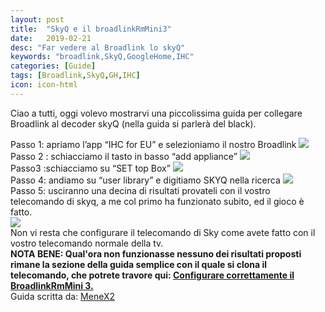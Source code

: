 ```yaml
---
layout: post
title:  "SkyQ e il broadlinkRmMini3"
date:   2019-02-21
desc: "Far vedere al Broadlink lo skyQ"
keywords: "broadlink,SkyQ,GoogleHome,IHC"
categories: [Guide]
tags: [Broadlink,SkyQ,GH,IHC]
icon: icon-html
---
```

Ciao a tutti, oggi volevo mostrarvi una piccolissima guida per collegare Broadlink al decoder skyQ (nella guida si parlerà del black). <br>

Passo 1: apriamo l’app “IHC for EU” e selezioniamo il nostro Broadlink
<img src="https://telegra.ph/file/79f86b9b5928ec8c2f714.png"> <br>
Passo 2 : schiacciamo il tasto in basso “add appliance”
<img src="https://telegra.ph/file/00bdd1002f920e4d50e9a.png"> <br>
Passo3 :schiacciamo su “SET top Box”
<img src="https://telegra.ph/file/95cfa714bc6ea124f0cd7.png"> <br>
Passo 4: andiamo su “user library” e digitiamo SKYQ nella ricerca
<img src="https://telegra.ph/file/0221c4e0111ded62adb84.png"> <br>
Passo 5: usciranno una decina di risultati provateli con il vostro telecomando di skyq, a me col primo ha funzionato subito, ed il gioco è fatto. <br>
<img src="https://telegra.ph/file/1df391034970d17400c2a.png">
<br>
Non vi resta che configurare il telecomando di Sky come avete fatto con il vostro telecomando normale della tv. <br>
**NOTA BENE: Qual'ora non funzionasse nessuno dei risultati proposti rimane la sezione della guida semplice con il quale si clona il telecomando, che potrete travore qui: [Configurare correttamente il BroadlinkRmMini 3.](https://emix69.github.io/guide/2019/02/21/GuidaAllaConfigurazioneDelBroadlink.html)**  <br>
Guida scritta da: [MeneX2](https://t.me/menex2)
